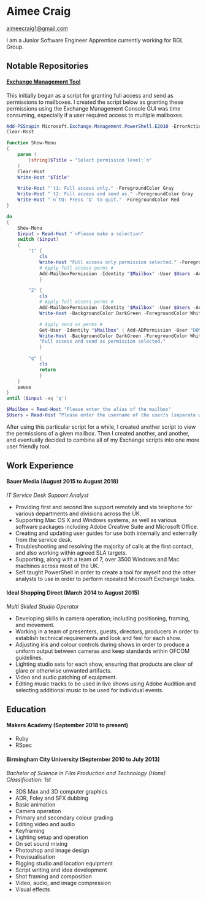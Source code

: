 # Aimee Craig

[aimeecraig1@gmail.com](mailto:aimeecraig1@gmail.com)

I am a Junior Software Engineer Apprentice currently working for BGL Group.

## Notable Repositories

#### [Exchange Management Tool](https://github.com/aimeecraig/exchange-management-tool)
This initially began as a script for granting full access and send as permissions to mailboxes. I created the script below as granting these permissions using the Exchange Management Console GUI was time consuming, especially if a user required access to multiple mailboxes.

```powershell
Add-PSSnapin Microsoft.Exchange.Management.PowerShell.E2010 -ErrorAction SilentlyContinue
Clear-Host

function Show-Menu
{
    param (
        [string]$Title = "Select permission level:`n"
    )
    Clear-Host
    Write-Host "$Title"

    Write-Host "`t1: Full access only." -ForegroundColor Gray
    Write-Host "`t2: Full access and send as." -ForegroundColor Gray
    Write-Host "`n`tQ: Press 'Q' to quit." -ForegroundColor Red
}

do
{
    Show-Menu
    $input = Read-Host "`nPlease make a selection"
    switch ($input)
    {
        "1" {
            cls
            Write-Host "Full access only permission selected." -ForegroundColor Green
            # Apply full access perms #
            Add-MailboxPermission -Identity "$Mailbox" -User $Users -AccessRights FullAccess -InheritanceType All -WarningAction SilentlyContinue | Out-Null
            }

        "2" {
            cls
            # Apply full access perms #
            Add-MailboxPermission -Identity "$Mailbox" -User $Users -AccessRights FullAccess -InheritanceType All -WarningAction SilentlyContinue | Out-Null
            Write-Host -BackgroundColor DarkGreen -ForegroundColor White 'Full access perms added'

            # Apply send as perms #
            Get-User -Identity "$Mailbox" | Add-ADPermission -User "DOMAIN\$Users" -Extendedrights Send-As -InheritanceType All -WarningAction SilentlyContinue | Out-Null
            Write-Host -BackgroundColor DarkGreen -ForegroundColor White 'Send as perms added'
            "Full access and send as permission selected."
            }

        "q" {
            cls
            return
            }
    }
    pause
}
until ($input -eq 'q')

$Mailbox = Read-Host "Please enter the alias of the mailbox"
$Users = Read-Host "Please enter the username of the user/s (separate with comma)"
```

After using this particular script for a while, I created another script to view the permissions of a given mailbox. Then I created another, and another, and eventually decided to combine all of my Exchange scripts into one more user friendly tool.

## Work Experience

#### Bauer Media (August 2015 to August 2018)    
*IT Service Desk Support Analyst*

- Providing first and second line support remotely and via telephone for various departments and divisions across the UK.
- Supporting Mac OS X and Windows systems, as well as various software packages including Adobe Creative Suite and Microsoft Office.
- Creating and updating user guides for use both internally and externally from the service desk.
- Troubleshooting and resolving the majority of calls at the first contact, and also working within agreed SLA targets.
- Supporting, along with a team of 7, over 3500 Windows and Mac machines across most of the UK.
- Self taught PowerShell in order to create a tool for myself and the other analysts to use in order to perform repeated Microsoft Exchange tasks.

#### Ideal Shopping Direct (March 2014 to August 2015)   
*Multi Skilled Studio Operator*

- Developing skills in camera operation; including positioning, framing, and movement.
- Working in a team of presenters, guests, directors, producers in order to establish technical requirements and look and feel for each show.
- Adjusting iris and colour controls during shows in order to produce a uniform output between cameras and keep standards within OFCOM guidelines.
- Lighting studio sets for each show, ensuring that products are clear of glare or otherwise unwanted artifacts.
- Video and audio patching of equipment.
- Editing music tracks to be used in live shows using Adobe Audition and selecting additional music to be used for individual events.

## Education

#### Makers Academy (September 2018 to present)

- Ruby
- RSpec

#### Birmingham City University (September 2010 to July 2013)

*Bachelor of Science in Film Production and Technology (Hons)*
*Classification: 1st*

- 3DS Max and 3D computer graphics
- ADR, Foley and SFX dubbing
- Basic animation
- Camera operation
- Primary and secondary colour grading
- Editing video and audio
- Keyframing
- Lighting setup and operation
- On set sound mixing
- Photoshop and image design
- Previsualisation
- Rigging studio and location equipment
- Script writing and idea development
- Shot framing and composition
- Video, audio, and image compression
- Visual effects
